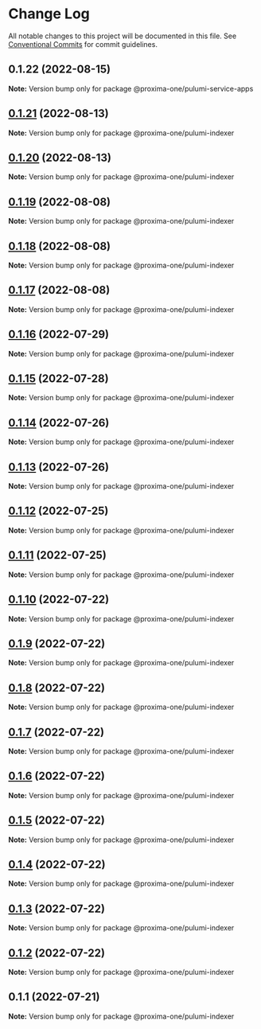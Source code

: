 # Change Log

All notable changes to this project will be documented in this file.
See [Conventional Commits](https://conventionalcommits.org) for commit guidelines.

## 0.1.22 (2022-08-15)

**Note:** Version bump only for package @proxima-one/pulumi-service-apps





## [0.1.21](https://github.com/proxima-one/pulumi-components/compare/@proxima-one/pulumi-indexer@0.1.20...@proxima-one/pulumi-indexer@0.1.21) (2022-08-13)

**Note:** Version bump only for package @proxima-one/pulumi-indexer





## [0.1.20](https://github.com/proxima-one/pulumi-components/compare/@proxima-one/pulumi-indexer@0.1.19...@proxima-one/pulumi-indexer@0.1.20) (2022-08-13)

**Note:** Version bump only for package @proxima-one/pulumi-indexer





## [0.1.19](https://github.com/proxima-one/pulumi-components/compare/@proxima-one/pulumi-indexer@0.1.18...@proxima-one/pulumi-indexer@0.1.19) (2022-08-08)

**Note:** Version bump only for package @proxima-one/pulumi-indexer





## [0.1.18](https://github.com/proxima-one/pulumi-components/compare/@proxima-one/pulumi-indexer@0.1.17...@proxima-one/pulumi-indexer@0.1.18) (2022-08-08)

**Note:** Version bump only for package @proxima-one/pulumi-indexer





## [0.1.17](https://github.com/proxima-one/pulumi-components/compare/@proxima-one/pulumi-indexer@0.1.16...@proxima-one/pulumi-indexer@0.1.17) (2022-08-08)

**Note:** Version bump only for package @proxima-one/pulumi-indexer





## [0.1.16](https://github.com/proxima-one/pulumi-components/compare/@proxima-one/pulumi-indexer@0.1.15...@proxima-one/pulumi-indexer@0.1.16) (2022-07-29)

**Note:** Version bump only for package @proxima-one/pulumi-indexer





## [0.1.15](https://github.com/proxima-one/pulumi-components/compare/@proxima-one/pulumi-indexer@0.1.14...@proxima-one/pulumi-indexer@0.1.15) (2022-07-28)

**Note:** Version bump only for package @proxima-one/pulumi-indexer





## [0.1.14](https://github.com/proxima-one/pulumi-components/compare/@proxima-one/pulumi-indexer@0.1.13...@proxima-one/pulumi-indexer@0.1.14) (2022-07-26)

**Note:** Version bump only for package @proxima-one/pulumi-indexer





## [0.1.13](https://github.com/proxima-one/pulumi-components/compare/@proxima-one/pulumi-indexer@0.1.12...@proxima-one/pulumi-indexer@0.1.13) (2022-07-26)

**Note:** Version bump only for package @proxima-one/pulumi-indexer





## [0.1.12](https://github.com/proxima-one/pulumi-components/compare/@proxima-one/pulumi-indexer@0.1.11...@proxima-one/pulumi-indexer@0.1.12) (2022-07-25)

**Note:** Version bump only for package @proxima-one/pulumi-indexer





## [0.1.11](https://github.com/proxima-one/pulumi-components/compare/@proxima-one/pulumi-indexer@0.1.10...@proxima-one/pulumi-indexer@0.1.11) (2022-07-25)

**Note:** Version bump only for package @proxima-one/pulumi-indexer





## [0.1.10](https://github.com/proxima-one/pulumi-components/compare/@proxima-one/pulumi-indexer@0.1.9...@proxima-one/pulumi-indexer@0.1.10) (2022-07-22)

**Note:** Version bump only for package @proxima-one/pulumi-indexer





## [0.1.9](https://github.com/proxima-one/pulumi-components/compare/@proxima-one/pulumi-indexer@0.1.8...@proxima-one/pulumi-indexer@0.1.9) (2022-07-22)

**Note:** Version bump only for package @proxima-one/pulumi-indexer





## [0.1.8](https://github.com/proxima-one/pulumi-components/compare/@proxima-one/pulumi-indexer@0.1.6...@proxima-one/pulumi-indexer@0.1.8) (2022-07-22)

**Note:** Version bump only for package @proxima-one/pulumi-indexer





## [0.1.7](https://github.com/proxima-one/pulumi-components/compare/@proxima-one/pulumi-indexer@0.1.6...@proxima-one/pulumi-indexer@0.1.7) (2022-07-22)

**Note:** Version bump only for package @proxima-one/pulumi-indexer





## [0.1.6](https://github.com/proxima-one/pulumi-components/compare/@proxima-one/pulumi-indexer@0.1.5...@proxima-one/pulumi-indexer@0.1.6) (2022-07-22)

**Note:** Version bump only for package @proxima-one/pulumi-indexer





## [0.1.5](https://github.com/proxima-one/pulumi-components/compare/@proxima-one/pulumi-indexer@0.1.4...@proxima-one/pulumi-indexer@0.1.5) (2022-07-22)

**Note:** Version bump only for package @proxima-one/pulumi-indexer





## [0.1.4](https://github.com/proxima-one/pulumi-components/compare/@proxima-one/pulumi-indexer@0.1.3...@proxima-one/pulumi-indexer@0.1.4) (2022-07-22)

**Note:** Version bump only for package @proxima-one/pulumi-indexer





## [0.1.3](https://github.com/proxima-one/pulumi-components/compare/@proxima-one/pulumi-indexer@0.1.2...@proxima-one/pulumi-indexer@0.1.3) (2022-07-22)

**Note:** Version bump only for package @proxima-one/pulumi-indexer





## [0.1.2](https://github.com/proxima-one/pulumi-components/compare/@proxima-one/pulumi-indexer@0.1.1...@proxima-one/pulumi-indexer@0.1.2) (2022-07-22)

**Note:** Version bump only for package @proxima-one/pulumi-indexer





## 0.1.1 (2022-07-21)

**Note:** Version bump only for package @proxima-one/pulumi-indexer
